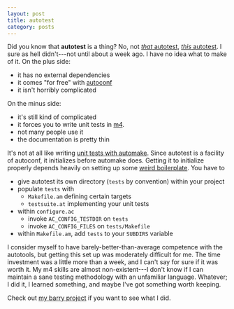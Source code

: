 ```yaml
---
layout: post
title: autotest
category: posts
---
```


Did you know that __autotest__ is a thing? No, not
[*that* autotest](https://github.com/autotest/autotest),
[*this* autotest][autoconf-autotest]. I sure as hell didn't---not until about a
week ago. I have no idea what to make of it. On the plus side:

* it has no external dependencies
* it comes "for free" with [autoconf](https://www.gnu.org/software/autoconf/)
* it isn't horribly complicated

On the minus side:

* it's still kind of complicated
* it forces you to write unit tests in [m4][m4].
* not many people use it
* the documentation is pretty thin

It's not at all like writing [unit tests with automake][automake-tests]. Since
autotest is a facility of autoconf, it initializes before automake does. Getting
it to initialize properly depends heavily on setting up some
[weird boilerplate][autotest-boilerplate]. You have to

* give autotest its own directory (```tests``` by convention) within your
  project
* populate ```tests``` with
    * ```Makefile.am``` defining certain targets
    * ```testsuite.at``` implementing your unit tests
* within ```configure.ac```
    * invoke ```AC_CONFIG_TESTDIR``` on ```tests```
    * invoke ```AC_CONFIG_FILES``` on ```tests/Makefile```
* within ```Makefile.am```, add ```tests``` to your ```SUBDIRS``` variable

I consider myself to have barely-better-than-average competence with the
autotools, but getting this set up was moderately difficult for me. The time
investment was a little more than a week, and I can't say for sure if it was
worth it. My m4 skills are almost non-existent---I don't know if I can maintain
a sane testing methodology with an unfamiliar language. Whatever; I did it, I
learned something, and maybe I've got something worth keeping.

Check out [my barry project][barry] if you want to see what I did.


[autoconf-autotest]: https://www.gnu.org/software/autoconf/manual/autoconf.html#Using-Autotest
[automake-tests]: https://www.gnu.org/software/automake/manual/automake.html#Tests
[autotest-boilerplate]: https://www.gnu.org/software/autoconf/manual/autoconf.html#Making-testsuite-Scripts
[m4]: https://www.gnu.org/software/m4/
[barry]: https://github.com/rubicks/barry
